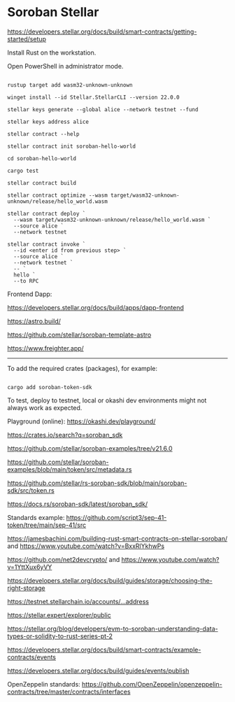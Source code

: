# Soroban Stellar

https://developers.stellar.org/docs/build/smart-contracts/getting-started/setup

Install Rust on the workstation.

Open PowerShell in administrator mode.

```

rustup target add wasm32-unknown-unknown

winget install --id Stellar.StellarCLI --version 22.0.0

stellar keys generate --global alice --network testnet --fund

stellar keys address alice

stellar contract --help

stellar contract init soroban-hello-world

cd soroban-hello-world

cargo test

stellar contract build

stellar contract optimize --wasm target/wasm32-unknown-unknown/release/hello_world.wasm

stellar contract deploy `
  --wasm target/wasm32-unknown-unknown/release/hello_world.wasm `
  --source alice `
  --network testnet

stellar contract invoke `
  --id <enter id from previous step> `
  --source alice `
  --network testnet `
  -- `
  hello `
  --to RPC

```

Frontend Dapp:

https://developers.stellar.org/docs/build/apps/dapp-frontend

https://astro.build/

https://github.com/stellar/soroban-template-astro

https://www.freighter.app/

---

To add the required crates (packages), for example:

```

cargo add soroban-token-sdk

```

To test, deploy to testnet, local or okashi dev environments might not always work as expected.

Playground (online): https://okashi.dev/playground/

https://crates.io/search?q=soroban_sdk

https://github.com/stellar/soroban-examples/tree/v21.6.0

https://github.com/stellar/soroban-examples/blob/main/token/src/metadata.rs

https://github.com/stellar/rs-soroban-sdk/blob/main/soroban-sdk/src/token.rs

https://docs.rs/soroban-sdk/latest/soroban_sdk/

Standards example: https://github.com/script3/sep-41-token/tree/main/sep-41/src

https://jamesbachini.com/building-rust-smart-contracts-on-stellar-soroban/ and https://www.youtube.com/watch?v=BxxRlYkhwPs

https://github.com/net2devcrypto/ and https://www.youtube.com/watch?v=1YttXux6yVY

https://developers.stellar.org/docs/build/guides/storage/choosing-the-right-storage

https://testnet.stellarchain.io/accounts/...address

https://stellar.expert/explorer/public

https://stellar.org/blog/developers/evm-to-soroban-understanding-data-types-or-solidity-to-rust-series-pt-2

https://developers.stellar.org/docs/build/smart-contracts/example-contracts/events

https://developers.stellar.org/docs/build/guides/events/publish

OpenZeppelin standards: https://github.com/OpenZeppelin/openzeppelin-contracts/tree/master/contracts/interfaces
